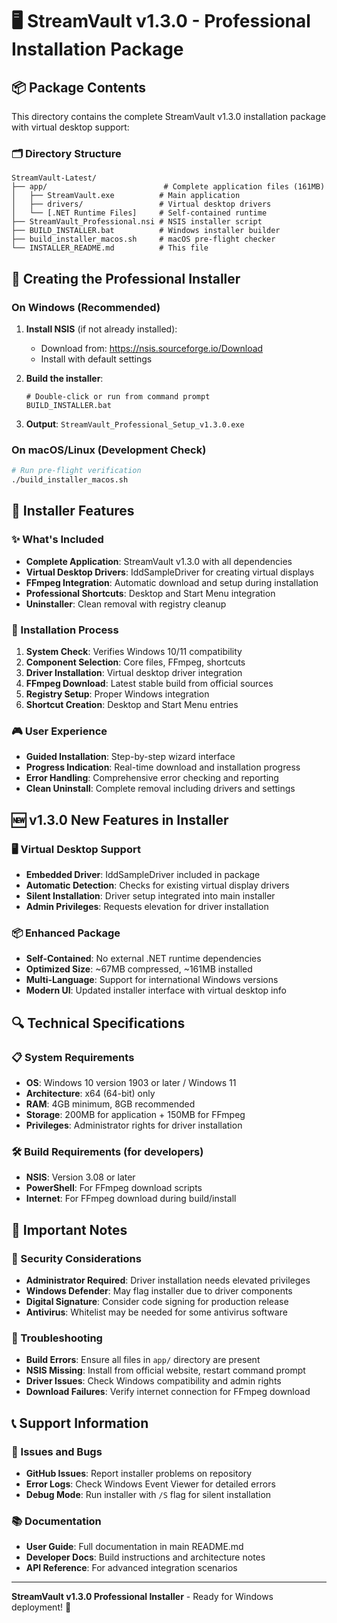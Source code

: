 # 🖥️ StreamVault v1.3.0 - Professional Installation Package

## 📦 Package Contents

This directory contains the complete StreamVault v1.3.0 installation package with virtual desktop support:

### 🗂️ Directory Structure
```
StreamVault-Latest/
├── app/                          # Complete application files (161MB)
│   ├── StreamVault.exe          # Main application
│   ├── drivers/                 # Virtual desktop drivers
│   └── [.NET Runtime Files]     # Self-contained runtime
├── StreamVault_Professional.nsi # NSIS installer script
├── BUILD_INSTALLER.bat          # Windows installer builder
├── build_installer_macos.sh     # macOS pre-flight checker
└── INSTALLER_README.md          # This file
```

## 🚀 Creating the Professional Installer

### On Windows (Recommended)
1. **Install NSIS** (if not already installed):
   - Download from: https://nsis.sourceforge.io/Download
   - Install with default settings

2. **Build the installer**:
   ```batch
   # Double-click or run from command prompt
   BUILD_INSTALLER.bat
   ```

3. **Output**: `StreamVault_Professional_Setup_v1.3.0.exe`

### On macOS/Linux (Development Check)
```bash
# Run pre-flight verification
./build_installer_macos.sh
```

## 🎯 Installer Features

### ✨ What's Included
- **Complete Application**: StreamVault v1.3.0 with all dependencies
- **Virtual Desktop Drivers**: IddSampleDriver for creating virtual displays
- **FFmpeg Integration**: Automatic download and setup during installation
- **Professional Shortcuts**: Desktop and Start Menu integration
- **Uninstaller**: Clean removal with registry cleanup

### 🔧 Installation Process
1. **System Check**: Verifies Windows 10/11 compatibility
2. **Component Selection**: Core files, FFmpeg, shortcuts
3. **Driver Installation**: Virtual desktop driver integration
4. **FFmpeg Download**: Latest stable build from official sources
5. **Registry Setup**: Proper Windows integration
6. **Shortcut Creation**: Desktop and Start Menu entries

### 🎮 User Experience
- **Guided Installation**: Step-by-step wizard interface
- **Progress Indication**: Real-time download and installation progress
- **Error Handling**: Comprehensive error checking and reporting
- **Clean Uninstall**: Complete removal including drivers and settings

## 🆕 v1.3.0 New Features in Installer

### 🖥️ Virtual Desktop Support
- **Embedded Driver**: IddSampleDriver included in package
- **Automatic Detection**: Checks for existing virtual display drivers
- **Silent Installation**: Driver setup integrated into main installer
- **Admin Privileges**: Requests elevation for driver installation

### 📦 Enhanced Package
- **Self-Contained**: No external .NET runtime dependencies
- **Optimized Size**: ~67MB compressed, ~161MB installed
- **Multi-Language**: Support for international Windows versions
- **Modern UI**: Updated installer interface with virtual desktop info

## 🔍 Technical Specifications

### 📋 System Requirements
- **OS**: Windows 10 version 1903 or later / Windows 11
- **Architecture**: x64 (64-bit) only
- **RAM**: 4GB minimum, 8GB recommended
- **Storage**: 200MB for application + 150MB for FFmpeg
- **Privileges**: Administrator rights for driver installation

### 🛠️ Build Requirements (for developers)
- **NSIS**: Version 3.08 or later
- **PowerShell**: For FFmpeg download scripts
- **Internet**: For FFmpeg download during build/install

## 🚨 Important Notes

### 🔐 Security Considerations
- **Administrator Required**: Driver installation needs elevated privileges
- **Windows Defender**: May flag installer due to driver components
- **Digital Signature**: Consider code signing for production release
- **Antivirus**: Whitelist may be needed for some antivirus software

### 🔧 Troubleshooting
- **Build Errors**: Ensure all files in `app/` directory are present
- **NSIS Missing**: Install from official website, restart command prompt
- **Driver Issues**: Check Windows compatibility and admin rights
- **Download Failures**: Verify internet connection for FFmpeg download

## 📞 Support Information

### 🐛 Issues and Bugs
- **GitHub Issues**: Report installer problems on repository
- **Error Logs**: Check Windows Event Viewer for detailed errors
- **Debug Mode**: Run installer with `/S` flag for silent installation

### 📚 Documentation
- **User Guide**: Full documentation in main README.md
- **Developer Docs**: Build instructions and architecture notes
- **API Reference**: For advanced integration scenarios

---

**StreamVault v1.3.0 Professional Installer** - Ready for Windows deployment! 🚀
